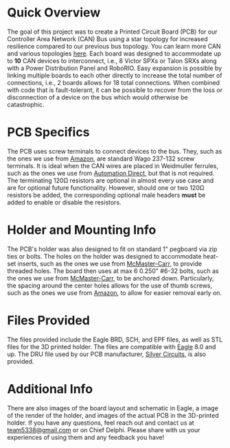 # Quick Overview
The goal of this project was to create a Printed Circuit Board (PCB) for our Controller Area Network (CAN) Bus using a star topology for increased resilience compared to our previous bus topology.
You can learn more CAN and various topologies [here](http://www.mindsensors.com/content/86-can-and-its-topology).
Each board was designed to accommodate up to **10** CAN devices to interconnect, i.e., 8 Victor SPXs or Talon SRXs along with a Power Distribution Panel and RoboRIO.
Easy expansion is possible by linking multiple boards to each other directly to increase the total number of connections, i.e., 2 boards allows for 18 total connections.
When combined with code that is fault-tolerant, it can be possible to recover from the loss or disconnection of a device on the bus which would otherwise be catastrophic.

# PCB Specifics
The PCB uses screw terminals to connect devices to the bus.
They, such as the ones we use from [Amazon](https://www.amazon.com/gp/product/B00EZ3QPCU/), are standard Wago 237-132 screw terminals.
It is ideal when the CAN wires are placed in Weidmuller ferrules, such as the ones we use from [Automation Direct](https://www.automationdirect.com/adc/Shopping/Catalog/Wiring_Solutions/BM_Group_-_Wire_End_Connectors/Insulated_Ferrules/DIN_Color_Single_Wire/BM-00601), but that is not required.
The terminating 120Ω resistors are optional in almost every use case and are for optional future functionality.
However, should one or two 120Ω resistors be added, the corresponding optional male headers **must** be added to enable or disable the resistors.

# Holder and Mounting Info
The PCB's holder was also designed to fit on standard 1" pegboard via zip ties or bolts.
The holes on the holder was designed to accommodate heat-set inserts, such as the ones we use from [McMaster-Carr](https://www.mcmaster.com/#93365a132/=1b46wa6), to provide threaded holes.
The board then uses at max 6 0.250" #6-32 bolts, such as the ones we use from [McMaster-Carr](https://www.mcmaster.com/#91251a144/=1bf0myv), to be anchored down.
Particularly, the spacing around the center holes allows for the use of thumb screws, such as the ones we use from [Amazon](https://www.amazon.com/Anodized-Aluminum-Computer-Thumbscrews-Thread/dp/B00BGZ1OFI/), to allow for easier removal early on.

# Files Provided
The files provided include the Eagle BRD, SCH, and EPF files, as well as STL files for the 3D printed holder.
The files are compatible with [Eagle](https://www.autodesk.com/products/eagle/free-download) 8.0 and up.
The DRU file used by our PCB manufacturer, [Silver Circuits](http://www.custompcb.com), is also provided.

# Additional Info
There are also images of the board layout and schematic in Eagle, a image of the render of the holder, and images of the actual PCB in the 3D-printed holder.
If you have any questions, feel reach out and contact us at team5338@gmail.com or on Chief Delphi.
Please share with us your experiences of using them and any feedback you have!
